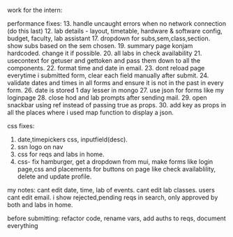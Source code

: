 
work for the intern:

performance fixes:
 13. handle uncaught errors when no network connection (do this last)
 12. lab details - layout, timetable, hardware & software config, budget, faculty, lab assistant
 17. dropdown for subs,sem,class,section. show subs based on the sem chosen. 
 19. summary page konjam hardcoded. change it if possible.
 20. all labs in check availability
 21. usecontext for getuser and gettoken and pass them down to all the components. 
 22. format time and date in email.
 23. dont reload page everytime i submitted form, clear each field manually after submit.
 24. validate dates and times in all forms and ensure it is not in the past in every form.
 26. date is stored 1 day lesser in mongo
 27. use json for forms like my loginpage
 28. close hod and lab prompts after sending mail.
 29. open snackbar using ref instead of passing true as props.
 30. add key as props in all the places where i used map function to display a json.

 css fixes:
 1. date,timepickers css, inputfield(desc).
 2. ssn logo on nav
 11. css for reqs and labs in home.
 18. css- fix hamburger, get a dropdown from mui, make forms like login page,css and placements for buttons on page like check availablility, delete and update profile.

my notes:
cant edit date, time, lab of events.
cant edit lab classes.
users cant edit email.
i show rejected,pending reqs in search, only approved by both and labs in home.

before submitting: refactor code, rename vars, add auths to reqs, document everything